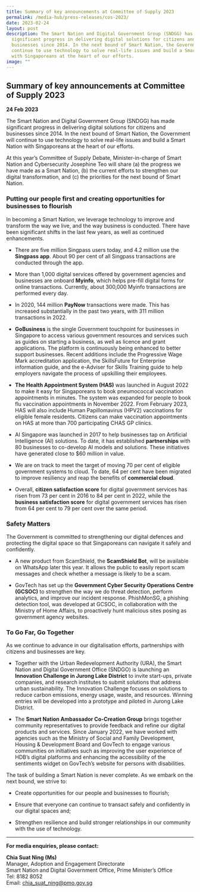 ```yaml
---
title: Summary of key announcements at Committee of Supply 2023
permalink: /media-hub/press-releases/cos-2023/
date: 2023-02-24
layout: post
description: The Smart Nation and Digital Government Group (SNDGG) has made
  significant progress in delivering digital solutions for citizens and
  businesses since 2014. In the next bound of Smart Nation, the Government will
  continue to use technology to solve real-life issues and build a Smart Nation
  with Singaporeans at the heart of our efforts.
image: ""
---
```

## **Summary of key announcements at Committee of Supply 2023**

**24 Feb 2023**

The Smart Nation and Digital Government Group (SNDGG) has made significant progress in delivering digital solutions for citizens and businesses since 2014. In the next bound of Smart Nation, the Government will continue to use technology to solve real-life issues and build a Smart Nation with Singaporeans at the heart of our efforts.

At this year’s Committee of Supply Debate, Minister-in-charge of Smart Nation and Cybersecurity Josephine Teo will share (a) the progress we have made as a Smart Nation, (b) the current efforts to strengthen our digital transformation, and (c) the priorities for the next bound of Smart Nation.

### Putting our people first and creating opportunities for businesses to flourish

In becoming a Smart Nation, we leverage technology to improve and transform the way we live, and the way business is conducted. There have been significant shifts in the last few years, as well as continued enhancements.

*  There are five million Singpass users today, and 4.2 million use the **Singpass app**. About 90 per cent of all Singpass transactions are conducted through the app.

*  More than 1,000 digital services offered by government agencies and businesses are onboard **Myinfo**, which helps pre-fill digital forms for online transactions. Currently, about 300,000 Myinfo transactions are performed every day.

*  In 2020, 144 million **PayNow** transactions were made. This has  increased substantially in the past two years, with 311 million transactions in 2022.

*  **GoBusiness** is the single Government touchpoint for businesses in Singapore to access various government resources and services such as guides on starting a business, as well as licence and grant applications. The platform is continuously being enhanced to better support businesses. Recent additions include the Progressive
Wage Mark accreditation application, the SkillsFuture for Enterprise information guide, and the e-Adviser for Skills Training guide to help employers navigate the process of upskilling their employees.

* **The Health Appointment System (HAS)** was launched in August 2022 to make it easy for Singaporeans to book pneumococcal vaccination appointments in minutes. The system was expanded for people to book flu vaccination appointments in November 2022. From February 2023, HAS will also include Human Papillomavirus (HPV2) vaccinations for eligible female residents. Citizens can make vaccination appointments on HAS at more than 700 participating CHAS GP clinics.

* AI Singapore was launched in 2017 to help businesses tap on Artificial Intelligence (AI) solutions. To date, it has established **partnerships** with 80 businesses to co-develop AI models and solutions. These initiatives have generated close to $60 million in value.

* We are on track to meet the target of moving 70 per cent of eligible government systems to cloud. To date, 64 per cent have been migrated to improve resiliency and reap the benefits of **commercial cloud**.
 
* Overall, **citizen satisfaction score** for digital government services has risen from 73 per cent in 2016 to 84 per cent in 2022, while the **business satisfaction score** for digital government services has risen from 64 per cent to 79 per cent over the same period.

### Safety Matters

The Government is committed to strengthening our digital defences and protecting the digital space so that Singaporeans can navigate it safely and confidently.

* A new product from ScamShield, the **ScamShield Bot**, will be available on WhatsApp later this year. It allows the public to easily report scam messages and check whether a message is likely to be a scam.

* GovTech has set up the **Government Cyber Security Operations Centre (GCSOC)** to strengthen the way we do threat detection, perform analytics, and improve our incident response. PhishMonSG, a phishing detection tool, was developed at GCSOC, in collaboration with the Ministry of Home Affairs, to proactively hunt malicious sites posing as government agency websites.

### To Go Far, Go Together

As we continue to advance in our digitalisation efforts, partnerships with citizens and businesses are key.

* Together with the Urban Redevelopment Authority (URA), the Smart Nation and Digital Government Office (SNDGO) is launching an **Innovation Challenge in Jurong Lake District** to invite start-ups, private companies, and research institutes to submit solutions that address urban sustainability. The Innovation Challenge focuses on solutions to reduce carbon emissions, energy usage, waste, and resources. Winning entries will be developed into a prototype and piloted in Jurong Lake District.

* The **Smart Nation Ambassador Co-Creation Group** brings together community representatives to provide feedback and refine our digital products and services. Since January 2022, we have worked with agencies such as the Ministry of Social and Family Development, Housing & Development Board and GovTech to engage various communities on initiatives such as improving the user experience of HDB’s digital platforms and enhancing the accessibility of the sentiments widget on GovTech’s website for persons with disabilities.

The task of building a Smart Nation is never complete. As we embark on the next bound, we strive to:

* Create opportunities for our people and businesses to flourish;

* Ensure that everyone can continue to transact safely and confidently in our digital spaces and;

* Strengthen resilience and build stronger relationships in our community with the use of technology.

---

**For media enquiries, please contact:**

**Chia Suat Ning (Ms)**<br>
Manager, Adoption and Engagement Directorate<br>
Smart Nation and Digital Government Office, Prime Minister’s Office<br>
Tel: 8182 8052<br>
Email: [chia_suat_ning@pmo.gov.sg](mailto:chia_suat_ning@pmo.gov.sg)